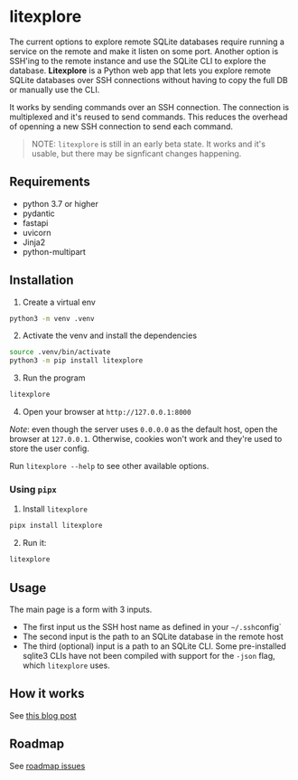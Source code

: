 # litexplore

The current options to explore remote SQLite databases require running a service
on the remote and make it listen on some port. Another option is SSH'ing to the
remote instance and use the SQLite CLI to explore the database. **Litexplore** is a
Python web app that lets you explore remote SQLite databases over SSH
connections without having to copy the full DB or manually use the CLI.

It works by sending commands over an SSH connection. The connection is
multiplexed and it's reused to send commands. This reduces the overhead of
openning a new SSH connection to send each command.

> NOTE: `litexplore` is still in an early beta state. It works and it's usable,
> but there may be signficant changes happening.

## Requirements

- python 3.7 or higher
- pydantic
- fastapi
- uvicorn
- Jinja2
- python-multipart

## Installation

1. Create a virtual env

```sh
python3 -m venv .venv
```

2. Activate the venv and install the dependencies

```sh
source .venv/bin/activate
python3 -m pip install litexplore
```

3. Run the program

```sh
litexplore
```

4. Open your browser at `http://127.0.0.1:8000`

_Note_: even though the server uses `0.0.0.0` as the default host, open the browser at `127.0.0.1`. Otherwise, cookies won't work and they're used to store the user config.

Run `litexplore --help` to see other available options.

### Using `pipx`

1. Install `litexplore`

```sh
pipx install litexplore
```

2. Run it:

```sh
litexplore
```

## Usage

The main page is a form with 3 inputs.

- The first input us the SSH host name as defined in your `~/.ssh`config`
- The second input is the path to an SQLite database in the remote host
- The third (optional) input is a path to an SQLite CLI. Some pre-installed sqlite3 CLIs have not been compiled
  with support for the `-json` flag, which `litexplore` uses.

## How it works

See [this blog post](https://ricardoanderegg.com/posts/sqlite-remote-explorer-gui/)

## Roadmap

See [roadmap issues](https://github.com/litements/litexplore/labels/roadmap)
